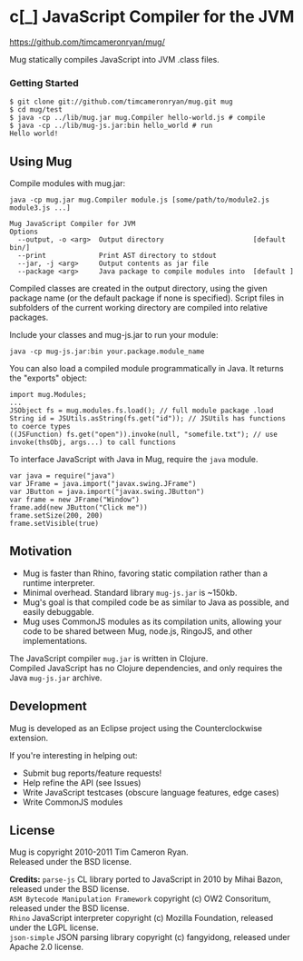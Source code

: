 c[_] JavaScript Compiler for the JVM
====================================
https://github.com/timcameronryan/mug/

Mug statically compiles JavaScript into JVM .class files.

### Getting Started

    $ git clone git://github.com/timcameronryan/mug.git mug
    $ cd mug/test
    $ java -cp ../lib/mug.jar mug.Compiler hello-world.js # compile
    $ java -cp ../lib/mug-js.jar:bin hello_world # run
    Hello world!

Using Mug
---------

Compile modules with mug.jar:

	java -cp mug.jar mug.Compiler module.js [some/path/to/module2.js module3.js ...]

    Mug JavaScript Compiler for JVM
    Options
      --output, -o <arg>  Output directory                      [default bin/]
      --print             Print AST directory to stdout                       
      --jar, -j <arg>     Output contents as jar file                         
      --package <arg>     Java package to compile modules into  [default ]    
	
Compiled classes are created in the output directory, using the given package name (or the default package if none is specified). Script files in subfolders of the current working directory are compiled into relative packages.
 
Include your classes and mug-js.jar to run your module:

    java -cp mug-js.jar:bin your.package.module_name

You can also load a compiled module programmatically in Java. It returns
the "exports" object:

    import mug.Modules;
    ...
    JSObject fs = mug.modules.fs.load(); // full module package .load
    String id = JSUtils.asString(fs.get("id")); // JSUtils has functions to coerce types
    ((JSFunction) fs.get("open")).invoke(null, "somefile.txt"); // use invoke(thsObj, args...) to call functions

To interface JavaScript with Java in Mug, require the `java` module.

    var java = require("java")
    var JFrame = java.import("javax.swing.JFrame")
    var JButton = java.import("javax.swing.JButton")
    var frame = new JFrame("Window")
    frame.add(new JButton("Click me"))
    frame.setSize(200, 200)
    frame.setVisible(true)

Motivation
----------

* Mug is faster than Rhino, favoring static compilation rather than a runtime interpreter.
* Minimal overhead. Standard library `mug-js.jar` is ~150kb.
* Mug's goal is that compiled code be as similar to Java as possible, and easily debuggable.
* Mug uses CommonJS modules as its compilation units, allowing your code to be shared between Mug, node.js, RingoJS, and other implementations.

The JavaScript compiler `mug.jar` is written in Clojure.  
Compiled JavaScript has no Clojure dependencies, and only requires the Java `mug-js.jar` archive.

Development
-----------

Mug is developed as an Eclipse project using the Counterclockwise extension.

If you're interesting in helping out:

* Submit bug reports/feature requests!
* Help refine the API (see Issues)
* Write JavaScript testcases (obscure language features, edge cases)
* Write CommonJS modules

License
-------

Mug is copyright 2010-2011 Tim Cameron Ryan.  
Released under the BSD license.

**Credits:**
`parse-js` CL library ported to JavaScript in 2010 by Mihai Bazon, released under the BSD license.  
`ASM Bytecode Manipulation Framework` copyright (c) OW2 Consoritum, released under the BSD license.  
`Rhino` JavaScript interpreter copyright (c) Mozilla Foundation, released under the LGPL license.  
`json-simple` JSON parsing library copyright (c) fangyidong, released under Apache 2.0 license. 